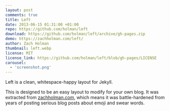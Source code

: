 ```yaml
---
layout: post
comments: true
title: Left
date: 2013-06-15 01:31:00 +01:00
repo: https://github.com/holman/left
download: https://github.com/holman/left/archive/gh-pages.zip
demo: https://zachholman.com/left/
author: Zach Holman
thumbnail: left.webp
license: MIT
license_link: https://github.com/holman/left/blob/gh-pages/LICENSE
carousel:
  - 'screenshot.png'
---
```


Left is a clean, whitespace-happy layout for Jekyll.

This is designed to be an easy layout to modify for your own blog. It was extracted from [zachholman.com](https://zachholman.com/), which means it was battle-hardened from years of posting serious blog posts about emoji and swear words.
